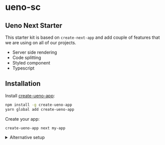# ueno-sc

## Ueno Next Starter

This starter kit is based on `create-next-app` and add couple of features that we are using on all of our projects.

- Server side rendering
- Code splitting
- Styled component
- Typescript

## Installation

Install [create-ueno-app](https://github.com/ueno-llc/create-ueno-app):

```bash
npm install -g create-ueno-app
yarn global add create-ueno-app
```

Create your app:

```bash
create-ueno-app next my-app
```

<details>
  <summary>Alternative setup</summary>

You can also cloning this repository but you will have to change and add few files manually.

```bash
git clone "https://github.com/ueno-llc/ueno-next-starter#master --recursive" my-app
```

You gonna have:

- Change `src/components/link/Link.tsx` with [Link.tsx](https://github.com/ueno-llc/create-ueno-app/blob/master/overwrites/next/Link.tsx)
- Add `src/utils/config.ts` with [config.ts](https://github.com/ueno-llc/create-ueno-app/blob/master/overwrites/next/config.ts)
</details>
